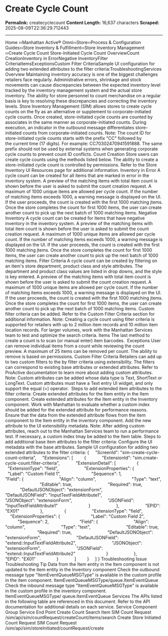 # Create Cycle Count

**Permalink:** createcyclecount
**Content Length:** 16,637 characters
**Scraped:** 2025-08-09T22:36:29.712443

---

Home &rsaquo;&rsaquo;Manhattan Active® Omni&rsaquo;&rsaquo;Store&rsaquo;&rsaquo;Process & Configuration Guides&rsaquo;&rsaquo;Store Inventory & Fulfillment&rsaquo;&rsaquo;Store Inventory Management ››Create Cycle Count Store-Initiated Cycle Count OverviewCount CreationInventory in ErrorNegative InventoryFilter CriteriaItemsExceptionsCustom Filter CriteriaSample UI configuration for adding two extended attributes&nbsp;to the filter criteria:TroubleshootingServices Overview Maintaining inventory accuracy is one of the biggest challenges retailers face regularly.&nbsp;Administrative&nbsp;errors, shrinkage and stock movements can cause discrepancies between the expected inventory level tracked by the&nbsp;inventory&nbsp;management&nbsp;system and the actual store inventory. The ability for store personnel to count merchandise on a regular basis is key to resolving these discrepancies and correcting the inventory levels. Store Inventory Management (SIM) allows stores to create cycle counts on the fly as an alternative or supplement to corporate-initiated cycle counts. Once created, store-initiated cycle counts are counted by associates in the same manner as corporate-initiated&nbsp;counts. During execution, an indicator in the outbound message&nbsp;differentiates store-initiated counts from corporate-initiated counts. Note: The count ID for store-initiated cycle counts starts with the prefix &quot;CC&quot; followed by the&nbsp;current time (17 digits). For example: CC70302470941591888.&nbsp;The same prefix should not be used by external systems when generating corporate cycle counts to prevent count ID conflicts. Count Creation Store users can create cycle counts using the methods listed below. The ability to create a store-initiated cycle count is controlled by permissions. Refer to the&nbsp;Store Inventory UI Resources&nbsp;page for additional information. Inventory in Error A cycle count can be created for all items that are marked in&nbsp;error in the inventory system. A&nbsp;preview of the matching items with total item count is shown before the user is asked to submit the count creation request. A maximum of 1000 unique items are allowed per cycle count. If&nbsp;the number of matching items exceeds 1000,&nbsp;a&nbsp;warning message is displayed on the UI. If the user proceeds, the count is created with the first 1000 matching jtems. Once the store completes the count for first 1000 items, the user can create another count to pick up the next batch of 1000 matching items. Negative Inventory A cycle count can be created for items that have negative inventory in the inventory system. A&nbsp;preview of the matching items with total item count is shown before the user is asked to submit the count creation request. A maximum of 1000 unique items are allowed per cycle count. If&nbsp;the number of matching items exceeds 1000,&nbsp;a&nbsp;warning message is displayed on the UI. If the user proceeds, the count is created with the first 1000 matching jtems. Once the store completes the count for first 1000 items, the user can create another count to pick up the next batch of 1000 matching items. Filter Criteria A cycle count can be created by&nbsp;filtering on an item&#39;s store department, product class and style attributes. The department and product class values are listed in drop downs, and the style is key entered. A&nbsp;preview of the matching items with total item count is shown before the user is asked to submit the count creation request. A maximum of 1000 unique items are allowed per cycle count. If&nbsp;the number of matching items exceeds 1000,&nbsp;a&nbsp;warning message is displayed on the UI. If the user proceeds, the count is created with the first 1000 matching jtems. Once the store completes the count for first 1000 items, the user can create another count to pick up the next batch of 1000 matching items. Custom filter criteria can be added. Refer to the Custom Filter Criteria section for additional information. Note: Creating a cycle count using&nbsp;filter criteria is supported for retailers with up to 2 million item records and 10&nbsp;million item location records. For larger volumes, work with the Manhattan Services team to test and&nbsp;optimize the search criteria. Items The last method to create a count is to scan (or manual enter) item barcodes.&nbsp; Exceptions User can remove individual items from a count while reviewing the count preview.&nbsp;A maximum of&nbsp;25 items can be removed per count. The ability to remove is based on permissions. Custom Filter Criteria Retailers can add up to two custom filters to the by filter criteria using extensibility. The filters can&nbsp;correspond to existing base attributes or extended attributes.&nbsp;Refer to ProActive documentation to learn more about adding custom attributes. Note: Custom attributes can be added whose data type is Text, ShortText or LongText. Custom attributes must have a Text entry UI widget, and only support the&nbsp;equal (=) operator.&nbsp; Steps to add extended item attributes to the filter criteria: Create extended attributes for the Item&nbsp;entity in the Item component. Create extended attributes for the Item entity in the Inventory component. Work with Manhattan to evaluate whether a custom index should be added for the extended attribute for&nbsp;performance reasons. Ensure that the data from the extended&nbsp;attribute&nbsp;flows from the item component to the Item entity in the inventory component. Add the new attribute to the&nbsp;UI extensibility metadata. Note: After adding custom attributes, reach out to the Manhattan Services team to run a performance test. If necessary, a custom index tmay be added to the Item table. Steps to add&nbsp;additional base item attributes to the filter criteria: Configure the UI metadata with the base attributes. Sample UI configuration for adding two extended attributes&nbsp;to the filter criteria: { &nbsp; &nbsp; &quot;ScreenId&quot;: &quot;sim-create-cycle-count-criteria&quot;, &nbsp; &nbsp; &quot;Extensions&quot;: [ &nbsp; &nbsp; &nbsp; &nbsp; { &nbsp; &nbsp; &nbsp; &nbsp; &nbsp; &nbsp; &quot;ExtensionId&quot;: &quot;sim.create-cycle-count.filter-criteria&quot;, &nbsp; &nbsp; &nbsp; &nbsp; &nbsp; &nbsp; &quot;ExtensionDetail&quot;: [ &nbsp; &nbsp; &nbsp; &nbsp; &nbsp; &nbsp; &nbsp; &nbsp; { &nbsp; &nbsp; &nbsp; &nbsp; &nbsp; &nbsp; &nbsp; &nbsp; &nbsp; &nbsp; &quot;ExtensionType&quot;: &quot;field&quot;, &nbsp; &nbsp; &nbsp; &nbsp; &nbsp; &nbsp; &nbsp; &nbsp; &nbsp; &nbsp; &quot;ExtensionProperties&quot;: { &nbsp; &nbsp; &nbsp; &nbsp; &nbsp; &nbsp; &nbsp; &nbsp; &nbsp; &nbsp; &nbsp; &nbsp; &quot;Label&quot;: &quot;Custom Field 1&quot;, &nbsp; &nbsp; &nbsp; &nbsp; &nbsp; &nbsp; &nbsp; &nbsp; &nbsp; &nbsp; &nbsp; &nbsp; &quot;Sequence&quot;: 1, &nbsp; &nbsp; &nbsp; &nbsp; &nbsp; &nbsp; &nbsp; &nbsp; &nbsp; &nbsp; &nbsp; &nbsp; &quot;Field&quot;: { &nbsp; &nbsp; &nbsp; &nbsp; &nbsp; &nbsp; &nbsp; &nbsp; &nbsp; &nbsp; &nbsp; &nbsp; &nbsp; &nbsp; &quot;Align&quot;: &quot;column&quot;, &nbsp; &nbsp; &nbsp; &nbsp; &nbsp; &nbsp; &nbsp; &nbsp; &nbsp; &nbsp; &nbsp; &nbsp; &nbsp; &nbsp; &quot;Type&quot;: &quot;text&quot;, &nbsp; &nbsp; &nbsp; &nbsp; &nbsp; &nbsp; &nbsp; &nbsp; &nbsp; &nbsp; &nbsp; &nbsp; &nbsp; &nbsp; &quot;Editable&quot;: true, &nbsp; &nbsp; &nbsp; &nbsp; &nbsp; &nbsp; &nbsp; &nbsp; &nbsp; &nbsp; &nbsp; &nbsp; &nbsp; &nbsp; &quot;Required&quot;: true, &nbsp; &nbsp; &nbsp; &nbsp; &nbsp; &nbsp; &nbsp; &nbsp; &nbsp; &nbsp; &nbsp; &nbsp; &nbsp; &nbsp; &quot;DefaultJSONObject&quot;: &quot;extensionForm&quot;, &nbsp; &nbsp; &nbsp; &nbsp; &nbsp; &nbsp; &nbsp; &nbsp; &nbsp; &nbsp; &nbsp; &nbsp; &nbsp; &nbsp; &quot;DefaultJSONField&quot;: &quot;InputTextFieldAttribute1&quot;, &nbsp; &nbsp; &nbsp; &nbsp; &nbsp; &nbsp; &nbsp; &nbsp; &nbsp; &nbsp; &nbsp; &nbsp; &nbsp; &nbsp; &quot;JSONObject&quot;: &quot;extensionForm&quot;, &nbsp; &nbsp; &nbsp; &nbsp; &nbsp; &nbsp; &nbsp; &nbsp; &nbsp; &nbsp; &nbsp; &nbsp; &nbsp; &nbsp; &quot;JSONField&quot;: &quot;InputTextFieldAttribute1&quot; &nbsp; &nbsp; &nbsp; &nbsp; &nbsp; &nbsp; &nbsp; &nbsp; &nbsp; &nbsp; &nbsp; &nbsp; } &nbsp; &nbsp; &nbsp; &nbsp; &nbsp; &nbsp; &nbsp; &nbsp; &nbsp; &nbsp; }, &nbsp; &nbsp; &nbsp; &nbsp; &nbsp; &nbsp; &nbsp; &nbsp; &nbsp; &nbsp; &quot;EPID&quot;: &quot;EX01&quot; &nbsp; &nbsp; &nbsp; &nbsp; &nbsp; &nbsp; &nbsp; &nbsp; }, &nbsp; &nbsp; &nbsp; &nbsp; &nbsp; &nbsp; &nbsp; &nbsp; { &nbsp; &nbsp; &nbsp; &nbsp; &nbsp; &nbsp; &nbsp; &nbsp; &nbsp; &nbsp; &quot;ExtensionType&quot;: &quot;field&quot;, &nbsp; &nbsp; &nbsp; &nbsp; &nbsp; &nbsp; &nbsp; &nbsp; &nbsp; &nbsp; &quot;ExtensionProperties&quot;: { &nbsp; &nbsp; &nbsp; &nbsp; &nbsp; &nbsp; &nbsp; &nbsp; &nbsp; &nbsp; &nbsp; &nbsp; &quot;Label&quot;: &quot;Custom Field 2&quot;, &nbsp; &nbsp; &nbsp; &nbsp; &nbsp; &nbsp; &nbsp; &nbsp; &nbsp; &nbsp; &nbsp; &nbsp; &quot;Sequence&quot;: 2, &nbsp; &nbsp; &nbsp; &nbsp; &nbsp; &nbsp; &nbsp; &nbsp; &nbsp; &nbsp; &nbsp; &nbsp; &quot;Field&quot;: { &nbsp; &nbsp; &nbsp; &nbsp; &nbsp; &nbsp; &nbsp; &nbsp; &nbsp; &nbsp; &nbsp; &nbsp; &nbsp; &nbsp; &quot;Align&quot;: &quot;column&quot;, &nbsp; &nbsp; &nbsp; &nbsp; &nbsp; &nbsp; &nbsp; &nbsp; &nbsp; &nbsp; &nbsp; &nbsp; &nbsp; &nbsp; &quot;Type&quot;: &quot;text&quot;, &nbsp; &nbsp; &nbsp; &nbsp; &nbsp; &nbsp; &nbsp; &nbsp; &nbsp; &nbsp; &nbsp; &nbsp; &nbsp; &nbsp; &quot;Editable&quot;: true, &nbsp; &nbsp; &nbsp; &nbsp; &nbsp; &nbsp; &nbsp; &nbsp; &nbsp; &nbsp; &nbsp; &nbsp; &nbsp; &nbsp; &quot;Required&quot;: true, &nbsp; &nbsp; &nbsp; &nbsp; &nbsp; &nbsp; &nbsp; &nbsp; &nbsp; &nbsp; &nbsp; &nbsp; &nbsp; &nbsp; &quot;DefaultJSONObject&quot;: &quot;extensionForm&quot;, &nbsp; &nbsp; &nbsp; &nbsp; &nbsp; &nbsp; &nbsp; &nbsp; &nbsp; &nbsp; &nbsp; &nbsp; &nbsp; &nbsp; &quot;DefaultJSONField&quot;: &quot;extend::InputTextFieldAttribute2&quot;, &nbsp; &nbsp; &nbsp; &nbsp; &nbsp; &nbsp; &nbsp; &nbsp; &nbsp; &nbsp; &nbsp; &nbsp; &nbsp; &nbsp; &quot;JSONObject&quot;: &quot;extensionForm&quot;, &nbsp; &nbsp; &nbsp; &nbsp; &nbsp; &nbsp; &nbsp; &nbsp; &nbsp; &nbsp; &nbsp; &nbsp; &nbsp; &nbsp; &quot;JSONField&quot;: &quot;extend::InputTextFieldAttribute2&quot; &nbsp; &nbsp; &nbsp; &nbsp; &nbsp; &nbsp; &nbsp; &nbsp; &nbsp; &nbsp; &nbsp; &nbsp; } &nbsp; &nbsp; &nbsp; &nbsp; &nbsp; &nbsp; &nbsp; &nbsp; &nbsp; &nbsp; }, &nbsp; &nbsp; &nbsp; &nbsp; &nbsp; &nbsp; &nbsp; &nbsp; &nbsp; &nbsp; &quot;EPID&quot;: &quot;EX01&quot; &nbsp; &nbsp; &nbsp; &nbsp; &nbsp; &nbsp; &nbsp; &nbsp; } &nbsp; &nbsp; &nbsp; &nbsp; &nbsp; &nbsp; ] &nbsp; &nbsp; &nbsp; &nbsp; } &nbsp; &nbsp; ] } Troubleshooting Issue Troubleshooting Tip Data from the Item entity in the Item component is not updated to the item entity in the Inventory component Check the outbound message type &quot;ItemEventQueueMSGType&quot;&nbsp;is available in the custom profile in the item component. ItemEventQueueMSGType/queue.ItemEventQueue Check the inbound message type &quot;ItemEventQueueMSGType&quot;&nbsp;is available in the custom profile in the inventory component. ItemEventQueueMSGType/ queue.ItemEventQueue Services The&nbsp;APIs listed in the following table are referenced in this document. Refer to the API documentation for additional details on&nbsp;each service. Service Component Group Service End Point Create Count Search Item SIM Count Request /sim/api/sim/countRequest/createCount/items/search Create Store Initiated Count Request SIM Count Request /sim/api/sim/storeInitiated/countRequest/create &nbsp;